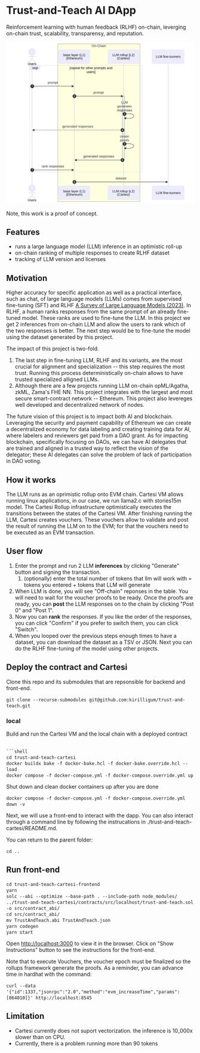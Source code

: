 # Trust-and-Teach AI DApp

Reinforcement learning with human feedback (RLHF) on-chain, leverging on-chain trust, scalability, transparensy, and reputation.

<!--START_SECTION:update_image-->
<img src="./diagrams/usersequence.mmd.svg?jl">
<!--END_SECTION:update_image-->

Note, this work is a proof of concept.

## Features

- runs a large language model (LLM) inference in an optimistic roll-up
- on-chain ranking of multiple responses to create RLHF dataset
- tracking of LLM version and licenses

## Motivation

Higher accuracy for specific application as well as a practical interface, such as chat, of large language models (LLMs) comes from supervised fine-tuning (SFT) and RLHF [A Survey of Large Language Models (2023)](https://arxiv.org/abs/2303.18223).
In RLHF, a human ranks responses from the same prompt of an already fine-tuned model. 
These ranks are used to fine-tune the LLM.
In this project we get 2 inferences from on-chain LLM and allow the users to rank which of the two responses is better.
The next step would be to fine-tune the model using the dataset generated by this project.

The impact of this project is two-fold.
1. The last step in fine-tuning LLM, RLHF and its variants, are the most crucial for alignment and specialization -- this step requires the most trust.
Running this process deterministically on-chain allows to have trusted specialized alligned LLMs.
1. Although there are a few projects running LLM on-chain opML/Agatha, zkML, Zama's FHE NN. 
This project integrates with the largest and most secure smart-contract network -- Ethereum.
This project also levereges well developed and decentralized network of nodes.

The future vision of this project is to impact both AI and blockchain.
Leveraging the security and payment capability of Ethereum we can create a decentralized economy for data labeling and creating training data for AI, where labelers and reviewers get paid from a DAO grant.
As for impacting blockchain, specifically focusing on DAOs, we can have AI delegates that are trained and aligned in a trusted way to reflect the vision of the delegator; these AI delegates can solve the problem of lack of participation in DAO voting.

## How it works
The LLM runs as an oprimistic rollup onto EVM chain.
Cartesi VM allows running linux applications, in our case, we run llama2.c with stories15m model.
The Cartesi Rollup infrastructure optimistically executes the transitions between the states of the Cartesi VM.
After finishing running the LLM, Cartesi creates vouchers. 
These vouchers allow to validate and post the result of running the LLM on to the EVM; for that the vouchers need to be executed as an EVM transaction.

## User flow
1. Enter the prompt and run 2 LLM **inferences** by clicking "Generate" button and signing the transaction.
    1. (optionally) enter the total number of tokens that llm will work with = tokens you entered + tokens that LLM will generate
1. When LLM is done, you will see "Off-chain" reponses in the table. You will need to wait for the voucher proofs to be ready. Once the proofs are ready, you can **post** the LLM responses on to the chain by clicking "Post 0" and "Post 1".
1. Now you can **rank** the responses. If you like the order of the responses, you can click "Confirm" if you prefer to switch them, you can click "Switch".
1. When you looped over the previous steps enough times to have a dataset, you can download the dataset as a TSV or JSON. Next you can do the RLHF fine-tuning of the model using other projects.

## Deploy the contract and Cartesi

Clone this repo and its submodules that are repsonsible for backend and front-end.

```shell
git clone --recurse-submodules git@github.com:kirilligum/trust-and-teach.git
```

### local

Build and run the Cartesi VM and the local chain with a deployed contract

```shell

```shell
cd trust-and-teach-cartesi
docker buildx bake -f docker-bake.hcl -f docker-bake.override.hcl --load
docker compose -f docker-compose.yml -f docker-compose.override.yml up
```

Shut down and clean docker containers up after you are done
```shell
docker compose -f docker-compose.yml -f docker-compose.override.yml down -v
```

Next, we will use a front-end to interact with the dapp. You can also interact through a command line by following the instrucations in ./trust-and-teach-cartesi/README.md. 

You can return to the parent folder:
```shell
cd ..
```


## Run front-end


```shell
cd trust-and-teach-cartesi-frontend
yarn
solc --abi --optimize --base-path . --include-path node_modules/ ../trust-and-teach-cartesi/contracts/src/localhost/trust-and-teach.sol -o src/contract_abi/
cd src/contract_abi/
mv TrustAndTeach.abi TrustAndTeach.json
yarn codegen
yarn start
```

Open [http://localhost:3000](http://localhost:3000) to view it in the browser.
Click on "Show Instructions" button to see the instructions for the front-end.

Note that to execute Vouchers, the voucher epoch must be finalized so the rollups framework generate the proofs.
As a reminder, you can advance time in hardhat with the command:

```shell
curl --data '{"id":1337,"jsonrpc":"2.0","method":"evm_increaseTime","params":[864010]}' http://localhost:8545
```

## Limitation

- Cartesi currently does not suport vectorization. the inference is 10_000x slower than on CPU.
- Currently, there is a problem running more than 90 tokens
